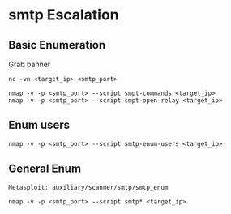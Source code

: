 # smtp Escalation


## Basic Enumeration

Grab banner

	nc -vn <target_ip> <smtp_port>

	nmap -v -p <smtp_port> --script smpt-commands <target_ip>
	nmap -v -p <smtp_port> --script smpt-open-relay <target_ip>

## Enum users

	nmap -v -p <smtp_port> --script smtp-enum-users <target_ip>


## General Enum

	Metasploit: auxiliary/scanner/smtp/smtp_enum

	nmap -v -p <smtp_port> --script smtp* <target_ip>
